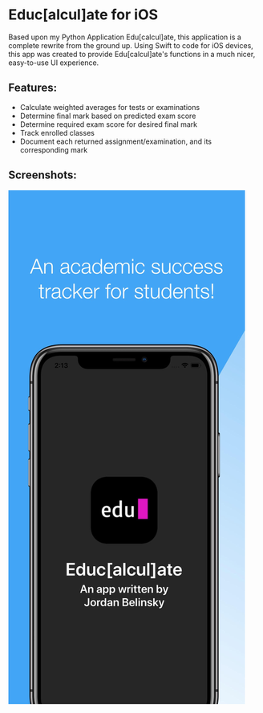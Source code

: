 # Educ[alcul]ate for iOS
Based upon my Python Application Edu[calcul]ate, this application is a complete rewrite from the ground up. Using Swift to code for iOS devices, this app was created to provide Edu[calcul]ate's functions in a much nicer, easy-to-use UI experience.

## Features:
- Calculate weighted averages for tests or examinations
- Determine final mark based on predicted exam score
- Determine required exam score for desired final mark
- Track enrolled classes
- Document each returned assignment/examination, and its corresponding mark

## Screenshots:
![Screenshot 1](https://github.com/jordanbelinsky/educalculate-ios/blob/master/screenshots/1.jpg)
